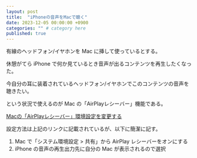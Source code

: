 ```yaml
---
layout: post
title:  "iPhoneの音声をMacで聴く"
date: 2023-12-05 00:00:00 +0900
categories: "" # category here
published: true
---
```



有線のヘッドフォン/イヤホンを Mac に挿して使っているとする。

休憩がてら iPhone で何か見ているとき音声が出るコンテンツを再生したくなった。

今自分の耳に装着されているヘッドフォン/イヤホンでこのコンテンツの音声を聴きたい。

という状況で使えるのが Mac の「AirPlayレシーバー」機能である。


[Macの「AirPlayレシーバー」環境設定を変更する](https://support.apple.com/ja-jp/guide/mac-help/mchl15c9e4b5/12.0/mac/12.0)

設定方法は上記のリンクに記載されているが、以下に簡潔に記す。

1. Mac で「システム環境設定 > 共有」から AirPlay レシーバーをオンにする
2. iPhone の音声の再生出力先に自分の Mac が表示されるので選択

